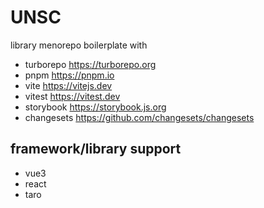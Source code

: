 # UNSC
library menorepo boilerplate with
- turborepo <https://turborepo.org>
- pnpm <https://pnpm.io>
- vite <https://vitejs.dev>
- vitest <https://vitest.dev>
- storybook <https://storybook.js.org>
- changesets <https://github.com/changesets/changesets>

## framework/library support
 - vue3
 - react
 - taro